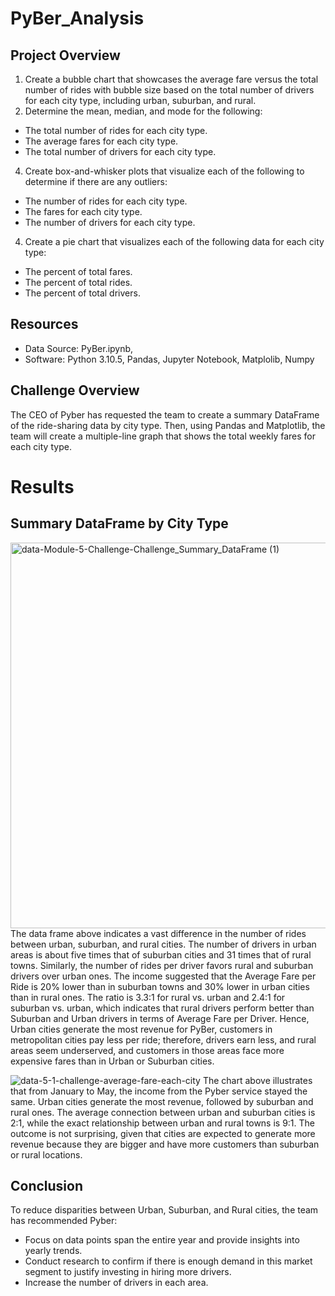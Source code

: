 # PyBer_Analysis

## Project Overview

1. Create a bubble chart that showcases the average fare versus the total number of rides with bubble size based on the total number of drivers for each city type, including urban, suburban, and rural.
2. Determine the mean, median, and mode for the following:
  - The total number of rides for each city type. 
  - The average fares for each city type. 
  - The total number of drivers for each city type.
4. Create box-and-whisker plots that visualize each of the following to determine if there are any outliers: 
  - The number of rides for each city type. 
  - The fares for each city type. 
  - The number of drivers for each city type.
 4. Create a pie chart that visualizes each of the following data for each city type:
  - The percent of total fares. 
  - The percent of total rides.
  - The percent of total drivers.


## Resources
  - Data Source: PyBer.ipynb, 
  - Software: Python 3.10.5, Pandas, Jupyter Notebook, Matplolib, Numpy


## Challenge Overview

The CEO of Pyber has requested the team to create a summary DataFrame of the ride-sharing data by city type. Then, using Pandas and Matplotlib, the team will create a multiple-line graph that shows the total weekly fares for each city type.

# Results

## Summary DataFrame by City Type
<img width="617" alt="data-Module-5-Challenge-Challenge_Summary_DataFrame (1)" src="https://user-images.githubusercontent.com/105765150/177683769-b12f96e8-309d-4a2f-916e-ff649f268892.png">
The data frame above indicates a vast difference in the number of rides between urban, suburban, and rural cities. The number of drivers in urban areas is about five times that of suburban cities and 31 times that of rural towns. Similarly, the number of rides per driver favors rural and suburban drivers over urban ones. The income suggested that the Average Fare per Ride is 20% lower than in suburban towns and 30% lower in urban cities than in rural ones. The ratio is 3.3:1 for rural vs. urban and 2.4:1 for suburban vs. urban, which indicates that rural drivers perform better than Suburban and Urban drivers in terms of Average Fare per Driver. Hence, Urban cities generate the most revenue for PyBer, customers in metropolitan cities pay less per ride; therefore, drivers earn less, and rural areas seem underserved, and customers in those areas face more expensive fares than in Urban or Suburban cities.

![data-5-1-challenge-average-fare-each-city](https://user-images.githubusercontent.com/105765150/177684082-db3c8f0f-600d-469d-bc6a-4a772995b456.png)
The chart above illustrates that from January to May, the income from the Pyber service stayed the same. Urban cities generate the most revenue, followed by suburban and rural ones. The average connection between urban and suburban cities is 2:1, while the exact relationship between urban and rural towns is 9:1. The outcome is not surprising, given that cities are expected to generate more revenue because they are bigger and have more customers than suburban or rural locations.

## Conclusion
To reduce  disparities between Urban, Suburban, and Rural cities, the team has recommended Pyber:
  -  Focus on data points  span the entire year and provide insights into yearly trends.
  -  Conduct research to confirm if there is enough demand in this market segment to justify investing in hiring more drivers.
  -  Increase the number of drivers in each area.
